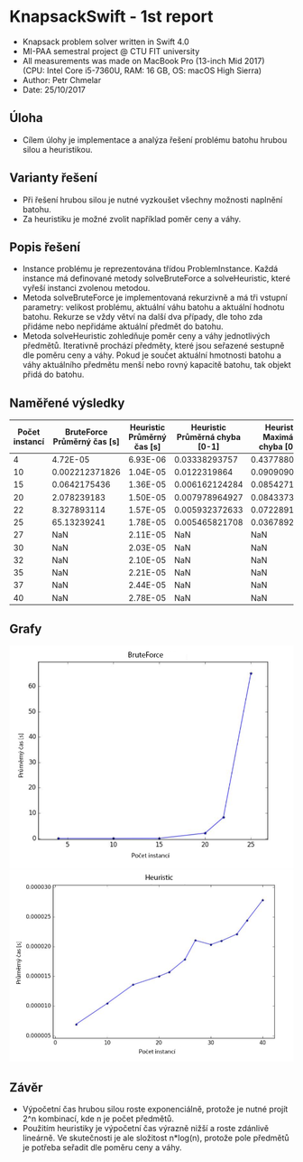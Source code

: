 # KnapsackSwift - 1st report

- Knapsack problem solver written in Swift 4.0
- MI-PAA semestral project @ CTU FIT university
- All measurements was made on MacBook Pro (13-inch Mid 2017)   
(CPU: Intel Core i5-7360U, RAM: 16 GB, OS: macOS High Sierra)
- Author: Petr Chmelar
- Date: 25/10/2017

## Úloha
- Cílem úlohy je implementace a analýza řešení problému batohu hrubou silou a heuristikou.

## Varianty řešení
- Při řešení hrubou silou je nutné vyzkoušet všechny možnosti naplnění batohu.   
- Za heuristiku je možné zvolit například poměr ceny a váhy.

## Popis řešení
- Instance problému je reprezentována třídou ProblemInstance. Každá instance má definované metody solveBruteForce a solveHeuristic, které vyřeší instanci zvolenou metodou.   
- Metoda solveBruteForce je implementovaná rekurzivně a má tři vstupní parametry: velikost problému, aktuální váhu batohu a aktuální hodnotu batohu. Rekurze se vždy větví na další dva případy, dle toho zda přidáme nebo nepřidáme aktuální předmět do batohu.
- Metoda solveHeuristic zohledňuje poměr ceny a váhy jednotlivých předmětů. Iterativně prochází předměty, které jsou seřazené sestupně dle poměru ceny a váhy. Pokud je součet aktuální hmotnosti batohu a váhy aktuálního předmětu menší nebo rovný kapacitě batohu, tak objekt přidá do batohu.

## Naměřené výsledky
| Počet instancí | BruteForce Průměrný čas [s] | Heuristic Průměrný čas [s] | Heuristic Průměrná chyba [0-1] | Heuristic Maximální chyba [0-1] |
|----------------|-----------------------------|----------------------------|--------------------------------|---------------------------------|
| 4              | 4.72E-05                    | 6.93E-06                   | 0.03338293757                  | 0.4377880184                    |
| 10             | 0.002212371826              | 1.04E-05                   | 0.0122319864                   | 0.09090909091                   |
| 15             | 0.0642175436                | 1.36E-05                   | 0.006162124284                 | 0.08542713568                   |
| 20             | 2.078239183                 | 1.50E-05                   | 0.007978964927                 | 0.0843373494                    |
| 22             | 8.327893114                 | 1.57E-05                   | 0.005932372633                 | 0.07228915663                   |
| 25             | 65.13239241                 | 1.78E-05                   | 0.005465821708                 | 0.03678929766                   |
| 27             | NaN                         | 2.11E-05                   | NaN                            | NaN                             |
| 30             | NaN                         | 2.03E-05                   | NaN                            | NaN                             |
| 32             | NaN                         | 2.10E-05                   | NaN                            | NaN                             |
| 35             | NaN                         | 2.21E-05                   | NaN                            | NaN                             |
| 37             | NaN                         | 2.44E-05                   | NaN                            | NaN                             |
| 40             | NaN                         | 2.78E-05                   | NaN                            | NaN                             |

## Grafy
![graph1](src/graph1.png "graph1")
![graph2](src/graph2.png "graph2")

## Závěr
- Výpočetní čas hrubou silou roste exponenciálně, protože je nutné projít 2^n kombinací, kde n je počet předmětů.
- Použitím heuristiky je výpočetní čas výrazně nižší a roste zdánlivě lineárně. Ve skutečnosti je ale složitost n\*log(n), protože pole předmětů je potřeba seřadit dle poměru ceny a váhy.
